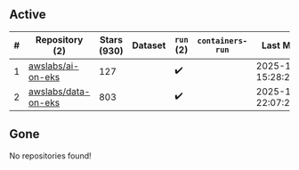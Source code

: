 ## Active
| # | Repository (2) | Stars (930) | Dataset | `run` (2) | `containers-run` | Last Modified |
| --- | --- | --- | --- | --- | --- | --- |
| 1 | [awslabs/ai-on-eks](https://github.com/awslabs/ai-on-eks) | 127 |  | :heavy_check_mark: |  | 2025-10-04 15:28:21+00:00 |
| 2 | [awslabs/data-on-eks](https://github.com/awslabs/data-on-eks) | 803 |  | :heavy_check_mark: |  | 2025-10-03 22:07:29+00:00 |

## Gone
No repositories found!
